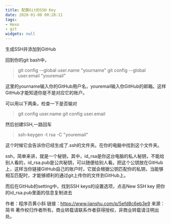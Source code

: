 ```yaml
---
title: 配置Git的SSH Key
date: 2020-01-08 00:28:11
tags:
- Hexo
- git
widgets: null
---
```


生成SSH并添加到GitHub

回到你的git bash中，

> git config --global user.name "yourname"
> git config --global user.email "youremail"

这里的yourname输入你的GitHub用户名，youremail输入你GitHub的邮箱。这样GitHub才能知道你是不是对应它的账户。

可以用以下两条，检查一下是否输对

> git config user.name
> git config user.email

然后创建SSH,一路回车

> ssh-keygen -t rsa -C "youremail"

这个时候它会告诉你已经生成了.ssh的文件夹。在你的电脑中找到这个文件夹。

ssh，简单来讲，就是一个秘钥，其中，id_rsa是你这台电脑的私人秘钥，不能给别人看的，id_rsa.pub是公共秘钥，可以随便给别人看。把这个公钥放在GitHub上，这样当你链接GitHub自己的账户时，它就会根据公钥匹配你的私钥，当能够相互匹配时，才能够顺利的通过git上传你的文件到GitHub上。

而后在GitHub的setting中，找到SSH keys的设置选项，点击New SSH key
把你的id_rsa.pub里面的信息复制进去

作者：程序员黄小斜
链接：https://www.jianshu.com/p/5efd8c6eb3e9
来源：简书
著作权归作者所有。商业转载请联系作者获得授权，非商业转载请注明出处。